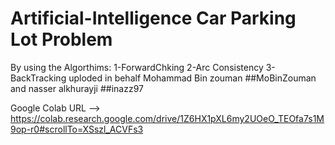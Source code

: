 # Artificial-Intelligence Car Parking Lot Problem
 By using the Algorthims:
 1-ForwardChking 
 2-Arc Consistency
 3-BackTracking
uploded in behalf Mohammad Bin zouman ##MoBinZouman and nasser alkhurayji ##inazz97

Google Colab URL --> https://colab.research.google.com/drive/1Z6HX1pXL6my2UOeO_TEOfa7s1M9op-r0#scrollTo=XSszl_ACVFs3
